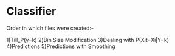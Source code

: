 # Classifier
Order in which files were created:-

1)Till_P(y=k) 
2)Bin Size Modification
3)Dealing with P(Xit=Xi|Y=k)
4)Predictions
5)Predictions with Smoothing
